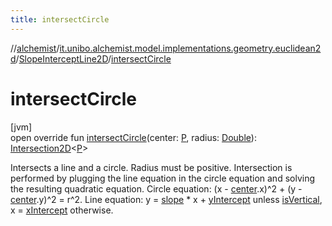```yaml
---
title: intersectCircle
---
```

//[alchemist](../../../index.html)/[it.unibo.alchemist.model.implementations.geometry.euclidean2d](../index.html)/[SlopeInterceptLine2D](index.html)/[intersectCircle](intersect-circle.html)



# intersectCircle



[jvm]\
open override fun [intersectCircle](intersect-circle.html)(center: [P](index.html), radius: [Double](https://kotlinlang.org/api/latest/jvm/stdlib/kotlin/-double/index.html)): [Intersection2D](../../it.unibo.alchemist.model.interfaces.geometry.euclidean2d/-intersection2-d/index.html)<[P](index.html)>



Intersects a line and a circle. Radius must be positive. Intersection is performed by plugging the line equation in the circle equation and solving the resulting quadratic equation. Circle equation: (x - [center](intersect-circle.html).x)^2 + (y - [center](intersect-circle.html).y)^2 = r^2. Line equation: y = [slope](slope.html) * x + [yIntercept](y-intercept.html) unless [isVertical](is-vertical.html), x = [xIntercept](x-intercept.html) otherwise.




